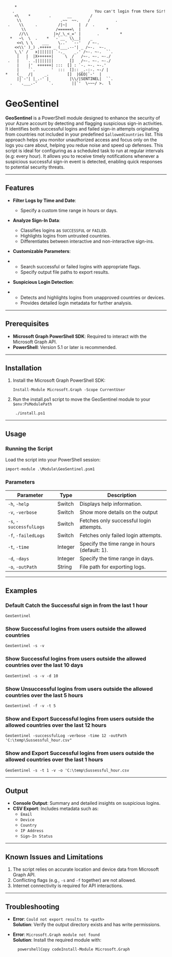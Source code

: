 ``` 
    *
   .                                   You can't login from there Sir!
    <\    *        .       __        /
     \\                 .~~  ~~.    /           .
 .    \\     .         /|~|     |  /  .
       \\             /======\  |           *
      //\\           |>/_\_<_=' |       .         *
  *   ~\  \  .    *  `-`__  \\__|    _
     <<\ \ \    ___    \..'  `--'   / ~-.
    <<\\' )_) .+++++ _ (___.--'| _ /~-.  ~-.
    \_\' /   x||||||| `-._    _.' /~-. ~-.  ``.
     |   |  |X++++++|     \  /   /~-. ~-. ~-./
 .   |   `. .||||||||       []   /~-. ~-. ~-./
     |    |'  ++++++| :::  [] : `-. ~-. ~-.'
     |    ``.       '  :::  []:: _.-:-. ~-/ |
*    (_   /|     _.        []  |GEO|`-'  |
     ||`-'| |_.-' |         |\\/|SENTINEL|  ``.
  .   `.___.-'     `.        ||`'  \~~~/ >.  l

```


# GeoSentinel

**GeoSentinel** is a PowerShell module designed to enhance the security of your Azure account by detecting and flagging suspicious sign-in activities. It identifies both successful logins and failed sign-in attempts originating from countries not included in your predefined `$allowedCountries` list. This approach helps you monitor unauthorized access and focus only on the logs you care about, helping you redue noise and speed up defenses. 
This script is ideal for configuring as a scheduled task to run at regular intervals (e.g: every hour). It allows you to receive timely notifications whenever a suspicious successful sign-in event is detected, enabling quick responses to potential security threats.
* * *

## Features

- **Filter Logs by Time and Date**:

    - Specify a custom time range in hours or days.
- **Analyze Sign-In Data**:

    - Classifies logins as `SUCCESSFUL` or `FAILED`.
    - Highlights logins from untrusted countries.
    - Differentiates between interactive and non-interactive sign-ins.
- **Customizable Parameters**:
- 
    - Search successful or failed logins with appropriate flags.
    - Specify output file paths to export results.
- **Suspicious Login Detection**:
- 
    - Detects and highlights logins from unapproved countries or devices.
    - Provides detailed login metadata for further analysis.

* * *

## Prerequisites

- **Microsoft Graph PowerShell SDK**: Required to interact with the Microsoft Graph API.
- **PowerShell**: Version 5.1 or later is recommended.

* * *

## Installation

1. Install the Microsoft Graph PowerShell SDK:

       Install-Module Microsoft.Graph -Scope CurrentUser
2. Run the install.ps1  script to move the GeoSentinel module to your  `$env:PsModulePath`

        ./install.ps1
* * *

## Usage

### Running the Script

Load the script into your PowerShell session:

    import-module .\Module\GeoSentinel.psm1

### Parameters

| Parameter | Type | Description |
| --- | --- | --- |
| `-h`, `-help`           | Switch | Displays help information. |
| `-v`, `-verbose`        | Switch | Show more details on the output
| `-s`, `-successfulLogs` | Switch | Fetches only successful login attempts. |
| `-f`, `-failedLogs`     | Switch | Fetches only failed login attempts. |
| `-t`, `-time`           | Integer | Specify the time range in hours (default: 1). |
| `-d`, `-days`           | Integer | Specify the time range in days. |
| `-o`, `-outPath`        | String | File path for exporting logs. |

* * *

## Examples

### Default Catch the Successful sign in from the last 1 hour
    GeoSentinel

### Show Successful logins from users outside the allowed countries

    GeoSentinel -s -v

### Show Successful logins from users outside the allowed countries over the last 10 days

    GeoSentinel -s -v -d 10

### Show Unsuccessful logins from users outside the allowed countries over the last 5 hours

    GeoSentinel -f -v -t 5

### Show and Export Successful logins from users outside the allowed countries over the last 12 hours

    GeoSentinel -successfulLog -verbose -time 12 -outPath 'C:\temp\Sussessful_hour.csv"
    

### Show and Export Successful logins from users outside the allowed countries over the last 1 hours
    GeoSentinel -s -t 1 -v -o 'C:\temp\Sussessful_hour.csv
* * *

## Output

- **Console Output**: Summary and detailed insights on suspicious logins.
- **CSV Export**: Includes metadata such as:
    - `Email`
    - `Device`
    - `Country`
    - `IP Address`
    - `Sign-In Status`

* * *

## Known Issues and Limitations

1. The script relies on accurate location and device data from Microsoft Graph API.
2. Conflicting flags (e.g., `-s` and `-f` together) are not allowed.
3. Internet connectivity is required for API interactions.

* * *

## Troubleshooting

- **Error**: `Could not export results to <path>`  
**Solution**: Verify the output directory exists and has write permissions.
- **Error**: `Microsoft.Graph module not found`  
**Solution**: Install the required module with:

        powershellCopy codeInstall-Module Microsoft.Graph
